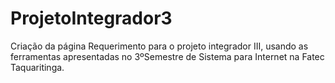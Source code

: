 ﻿# ProjetoIntegrador3
Criação da página Requerimento para o projeto integrador III, usando as ferramentas apresentadas no 3ºSemestre de Sistema para Internet na Fatec Taquaritinga.
